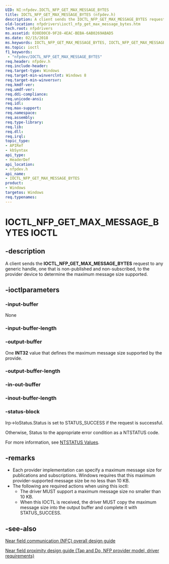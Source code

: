 ```yaml
---
UID: NI:nfpdev.IOCTL_NFP_GET_MAX_MESSAGE_BYTES
title: IOCTL_NFP_GET_MAX_MESSAGE_BYTES (nfpdev.h)
description: A client sends the IOCTL_NFP_GET_MAX_MESSAGE_BYTES request to any generic handle, one that is non-published and non-subscribed, to the provider device to determine the maximum message size supported.
old-location: nfpdrivers\ioctl_nfp_get_max_message_bytes.htm
tech.root: nfpdrivers
ms.assetid: 030E00C0-9F28-4EAC-BEBA-6AB0269ABAD5
ms.date: 02/15/2018
ms.keywords: IOCTL_NFP_GET_MAX_MESSAGE_BYTES, IOCTL_NFP_GET_MAX_MESSAGE_BYTES control, IOCTL_NFP_GET_MAX_MESSAGE_BYTES control code [Near-Field Proximity Drivers], _IOCTL_NFP_GET_MAX_MESSAGE_BYTES, nfpdev/IOCTL_NFP_GET_MAX_MESSAGE_BYTES, nfpdrivers.ioctl_nfp_get_max_message_bytes
ms.topic: ioctl
f1_keywords:
 - "nfpdev/IOCTL_NFP_GET_MAX_MESSAGE_BYTES"
req.header: nfpdev.h
req.include-header: 
req.target-type: Windows
req.target-min-winverclnt: Windows 8
req.target-min-winversvr: 
req.kmdf-ver: 
req.umdf-ver: 
req.ddi-compliance: 
req.unicode-ansi: 
req.idl: 
req.max-support: 
req.namespace: 
req.assembly: 
req.type-library: 
req.lib: 
req.dll: 
req.irql: 
topic_type:
- APIRef
- kbSyntax
api_type:
- HeaderDef
api_location:
- nfpdev.h
api_name:
- IOCTL_NFP_GET_MAX_MESSAGE_BYTES
product:
- Windows
targetos: Windows
req.typenames: 
---
```


# IOCTL_NFP_GET_MAX_MESSAGE_BYTES IOCTL


## -description


A client sends the <b>IOCTL_NFP_GET_MAX_MESSAGE_BYTES</b> request to any generic handle, one that is non-published and non-subscribed, to the provider device to determine the maximum message size supported.


## -ioctlparameters




### -input-buffer

None


### -input-buffer-length








### -output-buffer

One <b>INT32</b> value that defines the maximum message size supported by the provide.


### -output-buffer-length








### -in-out-buffer








### -inout-buffer-length








### -status-block



Irp->IoStatus.Status is set to STATUS_SUCCESS if the request is successful.

Otherwise, Status to the appropriate error condition as a NTSTATUS code. 

For more information, see [NTSTATUS Values](https://docs.microsoft.com/windows-hardware/drivers/kernel/ntstatus-values).




## -remarks



<ul>
<li>
Each provider implementation can specify a maximum message size for publications and subscriptions. Windows requires that this maximum provider-supported message size be no less than 10 KB.

</li>
<li>
The following are required actions when using this ioctl:<ul>
<li>
	The driver MUST support a maximum message size no smaller than 10 KB.

</li>
<li>
When this IOCTL is received, the driver MUST copy the maximum message size into the output buffer and complete it with STATUS_SUCCESS.

</li>
</ul>


</li>
</ul>



## -see-also




<a href="https://go.microsoft.com/fwlink/p/?LinkID=785320">Near field communication (NFC) overall design guide</a>



<a href="https://docs.microsoft.com/windows-hardware/drivers/nfc/nfp-design-guide">Near field proximity design guide (Tap and Do, NFP provider model, driver requirements)</a>
 

 

